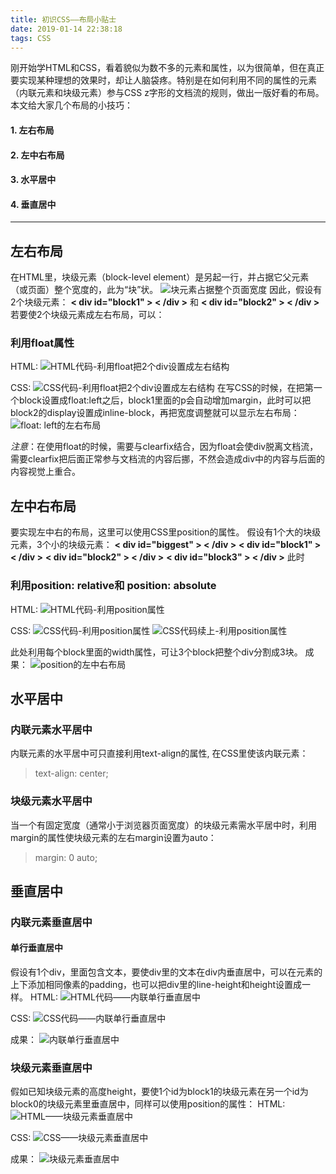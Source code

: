 ```yaml
---
title: 初识CSS——布局小贴士
date: 2019-01-14 22:38:18
tags: CSS
---
```


刚开始学HTML和CSS，看着貌似为数不多的元素和属性，以为很简单，但在真正要实现某种理想的效果时，却让人脑袋疼。特别是在如何利用不同的属性的元素（内联元素和块级元素）参与CSS z字形的文档流的规则，做出一版好看的布局。本文给大家几个布局的小技巧：
#### 1. 左右布局
#### 2. 左中右布局
#### 3. 水平居中
#### 4. 垂直居中

---

## 左右布局
  在HTML里，块级元素（block-level element）是另起一行，并占据它父元素（或页面）整个宽度的，此为“块”状。
  ![块元素占据整个页面宽度](http://imglf5.nosdn0.126.net/img/RW5xeGhweHowWDdmYXY4dVdNZTFZSGovcEhIdDNOTnZrOGRQRjM4VlM1aE1BR0NYanNTOXdnPT0.png?imageView&thumbnail=500x0&quality=96&stripmeta=0 "块元素占据页面宽度")
  因此，假设有2个块级元素：
  **< div id="block1" > < /div >** 和 **< div id="block2" > < /div >** 
  若要使2个块级元素成左右布局，可以：
  ### 利用float属性
  HTML:
  ![HTML代码-利用float把2个div设置成左右结构](http://imglf6.nosdn0.126.net/img/RW5xeGhweHowWDdzRkVMOTQrUTczeWtVMnYrcE13Yng1dE1DYkRXdUVXUVNLbVNrMENlNERRPT0.png?imageView&thumbnail=500x0&quality=96&stripmeta=0)

  CSS:
  ![CSS代码-利用float把2个div设置成左右结构](http://imglf4.nosdn0.126.net/img/RW5xeGhweHowWDdzRkVMOTQrUTczeDNlR3d1TVlERERQZ2J6RG5FTjRENFlzNzVJODN5MjZnPT0.png?imageView&thumbnail=500x0&quality=96&stripmeta=0)
  在写CSS的时候，在把第一个block设置成float:left之后，block1里面的p会自动增加margin，此时可以把block2的display设置成inline-block，再把宽度调整就可以显示左右布局：
  ![float: left的左右布局](http://imglf4.nosdn0.126.net/img/RW5xeGhweHowWDVrbGJ1Uk8zUFVDanBZSERlODVoTjR1TDIvbUJIdEx0NmNwdDZLZXk2M25RPT0.png?imageView&thumbnail=500x0&quality=96&stripmeta=0)

  *注意*：在使用float的时候，需要与clearfix结合，因为float会使div脱离文档流，需要clearfix把后面正常参与文档流的内容后挪，不然会造成div中的内容与后面的内容视觉上重合。

## 左中右布局
  要实现左中右的布局，这里可以使用CSS里position的属性。
  假设有1个大的块级元素，3个小的块级元素：
  **< div id="biggest" > < /div >**
  **< div id="block1" > < /div >** 
  **< div id="block2" > < /div >** 
  **< div id="block3" > < /div >**
  此时
  ### 利用position: relative和 position: absolute
  HTML:
  ![HTML代码-利用position属性](http://imglf6.nosdn0.126.net/img/RW5xeGhweHowWDZPSFdURHo2cWdUMGV5UmtQdGV2eEJvUDZIMzZoWDlxQzkyUEY3UWFJZWNnPT0.png?imageView&thumbnail=500x0&quality=96&stripmeta=0)

  CSS:
  ![CSS代码-利用position属性](http://imglf4.nosdn0.126.net/img/RW5xeGhweHowWDZPSFdURHo2cWdUM3FsRk5BWFRDTDgyak12MlhQSGwyUDg1c0hyeldmZkJ3PT0.png?imageView&thumbnail=500x0&quality=96&stripmeta=0)
  ![CSS代码续上-利用position属性](http://imglf5.nosdn0.126.net/img/RW5xeGhweHowWDZPSFdURHo2cWdUOFZrMVFUR0E0SEY3cFVTV0h5ejFISGhLVnVVdjJ6T2VRPT0.png?imageView&thumbnail=500x0&quality=96&stripmeta=0)

  此处利用每个block里面的width属性，可让3个block把整个div分割成3块。
  成果：
  ![position的左中右布局](http://imglf5.nosdn0.126.net/img/RW5xeGhweHowWDZPSFdURHo2cWdUNVVrTHpKTVR2Zjk5ZXQ2MEh0QTlmamR2NUJ6TVg0ejl3PT0.png?imageView&thumbnail=500x0&quality=96&stripmeta=0)

## 水平居中
  ### 内联元素水平居中
  内联元素的水平居中可只直接利用text-align的属性,
  在CSS里使该内联元素：
  >   text-align: center;

  ### 块级元素水平居中
  当一个有固定宽度（通常小于浏览器页面宽度）的块级元素需水平居中时，利用margin的属性使块级元素的左右margin设置为auto：
  >   margin: 0 auto;

## 垂直居中
### 内联元素垂直居中
#### 单行垂直居中
假设有1个div，里面包含文本，要使div里的文本在div内垂直居中，可以在元素的上下添加相同像素的padding，也可以把div里的line-height和height设置成一样。
HTML:
![HTML代码——内联单行垂直居中](http://imglf6.nosdn0.126.net/img/RW5xeGhweHowWDcwUE9VUStPdUxvOGVscVpNL0ZsN2d3bU9hY3VjYTlXSGVmSmRBSThHTXdnPT0.png?imageView&thumbnail=500x0&quality=96&stripmeta=0)

CSS:
![CSS代码——内联单行垂直居中](http://imglf4.nosdn0.126.net/img/RW5xeGhweHowWDcwUE9VUStPdUxvL3pCbFJVTzZUeXU2WmdCeXpMRGsxV1pwNzdLZlVSYWR3PT0.png?imageView&thumbnail=500x0&quality=96&stripmeta=0)

成果：
![内联单行垂直居中](http://imglf6.nosdn0.126.net/img/RW5xeGhweHowWDcwUE9VUStPdUxvNlpXcDBDRnN2bmZLbDhQakNBNnBuMnpFc3NmZUp1NGNBPT0.png?imageView&thumbnail=500x0&quality=96&stripmeta=0)

### 块级元素垂直居中
假如已知块级元素的高度height，要使1个id为block1的块级元素在另一个id为block0的块级元素里垂直居中，同样可以使用position的属性：
HTML:
![HTML——块级元素垂直居中](http://imglf4.nosdn0.126.net/img/RW5xeGhweHowWDRuclc0K0NqM29KeGM4eUhNdUR3K3l1TEloVXpVc0ZDVGtiSVFZRlhPV0NRPT0.png?imageView&thumbnail=500x0&quality=96&stripmeta=0)

CSS:
![CSS——块级元素垂直居中](http://imglf3.nosdn0.126.net/img/RW5xeGhweHowWDRuclc0K0NqM29KNFVVK045SExZYzdEdHA5d29VRzZickIrakJwTXN6aG5RPT0.png?imageView&thumbnail=500x0&quality=96&stripmeta=0)

成果：
![块级元素垂直居中](http://imglf3.nosdn0.126.net/img/RW5xeGhweHowWDRuclc0K0NqM29KeFlnS01WR1l6UkRqemVVQ3FTZ1VnUXFocFFNaGFLeWNBPT0.png?imageView&thumbnail=500x0&quality=96&stripmeta=0)